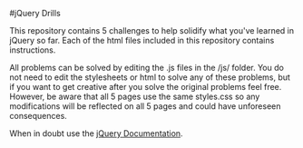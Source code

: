 #jQuery Drills

This repository contains 5 challenges to help solidify what you've learned in jQuery so far. Each of the html files included in this repository contains instructions.

All problems can be solved by editing the .js files in the /js/ folder. You do not need to edit the stylesheets or html to solve any of these problems, but if you want to get creative after you solve the original problems feel free. However, be aware that all 5 pages use the same styles.css so any modifications will be reflected on all 5 pages and could have unforeseen consequences.


When in doubt use the [jQuery Documentation](http://api.jquery.com/).